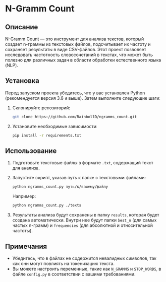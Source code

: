 # N-Gramm Count

## Описание

N-Gramm Count — это инструмент для анализа текстов, который создает n-граммы из текстовых файлов, подсчитывает их частоту и сохраняет результаты в виде CSV-файлов. Этот проект позволяет исследовать частотность словосочетаний в текстах, что может быть полезно для различных задач в области обработки естественного языка (NLP).

## Установка

Перед запуском проекта убедитесь, что у вас установлен Python (рекомендуется версия 3.6 и выше). Затем выполните следующие шаги:

1. Склонируйте репозиторий:
   ```bash
   git clone https://github.com/RainbollD/ngramms_count.git
   ```

2. Установите необходимые зависимости:
   ```bash
   pip install -r requirements.txt
   ```
## Использование

1. Подготовьте текстовые файлы в формате `.txt`, содержащий текст для анализа.
2. Запустите скрипт, указав путь к папке с текстовыми файлами:

   ```bash
   python ngramms_count.py путь/к/вашему/файлу
   ```

   Например:
   ```bash
   python ngramms_count.py ./texts
   ```

3. Результаты анализа будут сохранены в папку `results`, которая будет создана автоматически. Внутри нее будут папки `best_n` (для самых частых n-грамм) и `frequencies` (для абсолютной и относительной частоты).

## Примечания

- Убедитесь, что в файлах не содержится невалидных символов, так как они могут повлиять на токенизацию текста.
- Вы можете настроить переменные, такие как `N_GRAMMS` и `STOP_WORDS`, в файле `config.py` в соответствии с вашими требованиями.
